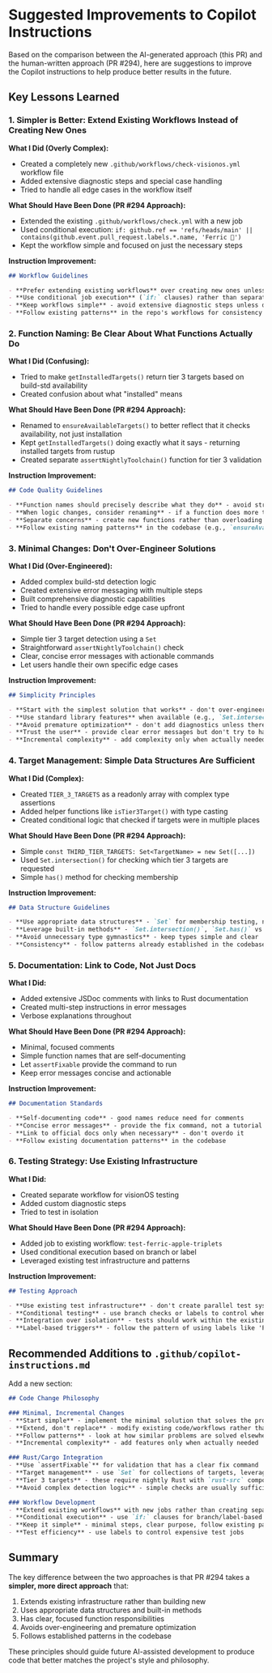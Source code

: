 # Suggested Improvements to Copilot Instructions

Based on the comparison between the AI-generated approach (this PR) and the human-written approach (PR #294), here are suggestions to improve the Copilot instructions to help produce better results in the future.

## Key Lessons Learned

### 1. **Simpler is Better: Extend Existing Workflows Instead of Creating New Ones**

**What I Did (Overly Complex):**
- Created a completely new `.github/workflows/check-visionos.yml` workflow file
- Added extensive diagnostic steps and special case handling
- Tried to handle all edge cases in the workflow itself

**What Should Have Been Done (PR #294 Approach):**
- Extended the existing `.github/workflows/check.yml` with a new job
- Used conditional execution: `if: github.ref == 'refs/heads/main' || contains(github.event.pull_request.labels.*.name, 'Ferric 🦀')`
- Kept the workflow simple and focused on just the necessary steps

**Instruction Improvement:**
```markdown
## Workflow Guidelines

- **Prefer extending existing workflows** over creating new ones unless there's a strong reason
- **Use conditional job execution** (`if:` clauses) rather than separate workflow files
- **Keep workflows simple** - avoid extensive diagnostic steps unless debugging a specific issue
- **Follow existing patterns** in the repo's workflows for consistency
```

### 2. **Function Naming: Be Clear About What Functions Actually Do**

**What I Did (Confusing):**
- Tried to make `getInstalledTargets()` return tier 3 targets based on build-std availability
- Created confusion about what "installed" means

**What Should Have Been Done (PR #294 Approach):**
- Renamed to `ensureAvailableTargets()` to better reflect that it checks availability, not just installation
- Kept `getInstalledTargets()` doing exactly what it says - returning installed targets from rustup
- Created separate `assertNightlyToolchain()` function for tier 3 validation

**Instruction Improvement:**
```markdown
## Code Quality Guidelines

- **Function names should precisely describe what they do** - avoid stretching function purposes
- **When logic changes, consider renaming** - if a function does more than its name suggests, rename it
- **Separate concerns** - create new functions rather than overloading existing ones
- **Follow existing naming patterns** in the codebase (e.g., `ensureAvailableTargets` vs `ensureInstalledTargets`)
```

### 3. **Minimal Changes: Don't Over-Engineer Solutions**

**What I Did (Over-Engineered):**
- Added complex build-std detection logic
- Created extensive error messaging with multiple steps
- Built comprehensive diagnostic capabilities
- Tried to handle every possible edge case upfront

**What Should Have Been Done (PR #294 Approach):**
- Simple tier 3 target detection using a `Set`
- Straightforward `assertNightlyToolchain()` check
- Clear, concise error messages with actionable commands
- Let users handle their own specific edge cases

**Instruction Improvement:**
```markdown
## Simplicity Principles

- **Start with the simplest solution that works** - don't over-engineer
- **Use standard library features** when available (e.g., `Set.intersection()`)
- **Avoid premature optimization** - don't add diagnostics unless there's a known problem
- **Trust the user** - provide clear error messages but don't try to handle every edge case
- **Incremental complexity** - add complexity only when actually needed, not preemptively
```

### 4. **Target Management: Simple Data Structures Are Sufficient**

**What I Did (Complex):**
- Created `TIER_3_TARGETS` as a readonly array with complex type assertions
- Added helper functions like `isTier3Target()` with type casting
- Created conditional logic that checked if targets were in multiple places

**What Should Have Been Done (PR #294 Approach):**
- Simple `const THIRD_TIER_TARGETS: Set<TargetName> = new Set([...])`
- Used `Set.intersection()` for checking which tier 3 targets are requested
- Simple `has()` method for checking membership

**Instruction Improvement:**
```markdown
## Data Structure Guidelines

- **Use appropriate data structures** - `Set` for membership testing, not arrays
- **Leverage built-in methods** - `Set.intersection()`, `Set.has()` vs custom helper functions
- **Avoid unnecessary type gymnastics** - keep types simple and clear
- **Consistency** - follow patterns already established in the codebase
```

### 5. **Documentation: Link to Code, Not Just Docs**

**What I Did:**
- Added extensive JSDoc comments with links to Rust documentation
- Created multi-step instructions in error messages
- Verbose explanations throughout

**What Should Have Been Done (PR #294 Approach):**
- Minimal, focused comments
- Simple function names that are self-documenting
- Let `assertFixable` provide the command to run
- Keep error messages concise and actionable

**Instruction Improvement:**
```markdown
## Documentation Standards

- **Self-documenting code** - good names reduce need for comments
- **Concise error messages** - provide the fix command, not a tutorial
- **Link to official docs only when necessary** - don't overdo it
- **Follow existing documentation patterns** in the codebase
```

### 6. **Testing Strategy: Use Existing Infrastructure**

**What I Did:**
- Created separate workflow for visionOS testing
- Added custom diagnostic steps
- Tried to test in isolation

**What Should Have Been Done (PR #294 Approach):**
- Added job to existing workflow: `test-ferric-apple-triplets`
- Used conditional execution based on branch or label
- Leveraged existing test infrastructure and patterns

**Instruction Improvement:**
```markdown
## Testing Approach

- **Use existing test infrastructure** - don't create parallel test systems
- **Conditional testing** - use branch checks or labels to control when tests run
- **Integration over isolation** - tests should work within the existing workflow
- **Label-based triggers** - follow the pattern of using labels like 'Ferric 🦀' for opt-in testing
```

## Recommended Additions to `.github/copilot-instructions.md`

Add a new section:

```markdown
## Code Change Philosophy

### Minimal, Incremental Changes
- **Start simple** - implement the minimal solution that solves the problem
- **Extend, don't replace** - modify existing code/workflows rather than creating new ones
- **Follow patterns** - look at how similar problems are solved elsewhere in the codebase
- **Incremental complexity** - add features only when actually needed

### Rust/Cargo Integration
- **Use `assertFixable`** for validation that has a clear fix command
- **Target management** - use `Set` for collections of targets, leverage built-in methods
- **Tier 3 targets** - these require nightly Rust with `rust-src` component
- **Avoid complex detection logic** - simple checks are usually sufficient

### Workflow Development
- **Extend existing workflows** with new jobs rather than creating separate files
- **Conditional execution** - use `if:` clauses for branch/label-based job triggers
- **Keep it simple** - minimal steps, clear purpose, follow existing patterns
- **Test efficiency** - use labels to control expensive test jobs
```

## Summary

The key difference between the two approaches is that PR #294 takes a **simpler, more direct approach** that:
1. Extends existing infrastructure rather than building new
2. Uses appropriate data structures and built-in methods
3. Has clear, focused function responsibilities
4. Avoids over-engineering and premature optimization
5. Follows established patterns in the codebase

These principles should guide future AI-assisted development to produce code that better matches the project's style and philosophy.
